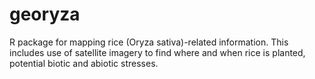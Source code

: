 # georyza
R package for mapping rice (Oryza sativa)-related information. This includes use of satellite imagery to find where and when rice is planted, potential biotic and abiotic stresses. 
